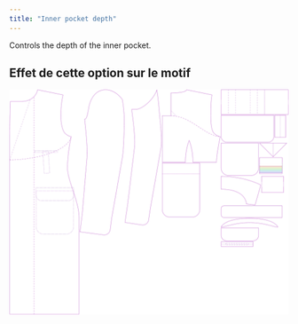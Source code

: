 ```yaml
---
title: "Inner pocket depth"
---
```


Controls the depth of the inner pocket.

## Effet de cette option sur le motif

![This image shows the effect of this option by superimposing several variants that have a different value for this option](carlton_innerpocketdepth_sample.svg "Effect of this option on the pattern")
